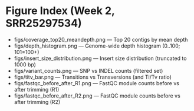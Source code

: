 # Figure Index (Week 2, SRR25297534)

- figs/coverage_top20_meandepth.png — Top 20 contigs by mean depth
- figs/depth_histogram.png — Genome-wide depth histogram (0..100; 101=100+)
- figs/insert_size_distribution.png — Insert size distribution (truncated to 1000 bp)
- figs/variant_counts.png — SNP vs INDEL counts (filtered set)
- figs/titv_bar.png — Transitions vs Transversions (and Ti/Tv ratio)
- figs/fastqc_before_after_R1.png — FastQC module counts before vs after trimming (R1)
- figs/fastqc_before_after_R2.png — FastQC module counts before vs after trimming (R2)
